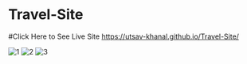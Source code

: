 # Travel-Site
#Click Here to See Live Site
https://utsav-khanal.github.io/Travel-Site/

![1](https://user-images.githubusercontent.com/100432431/201453386-beeec953-233a-4190-9d9d-05f4f0dd22c3.png)
![2](https://user-images.githubusercontent.com/100432431/201453392-52aa071a-f870-4b19-b65b-017fe5d22135.png)
![3](https://user-images.githubusercontent.com/100432431/201453393-7db44e09-9fb0-444f-89da-dcdcea536b90.png)
